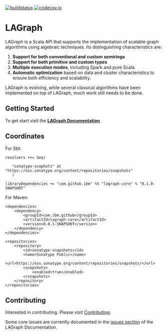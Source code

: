 <!--
{% comment %}
License ...
{% endcomment %}
-->

[![buildstatus](https://travis-ci.org/IBM/lagraph.svg?branch=master)](https://travis-ci.org/IBM/lagraph)
[![codecov.io](http://codecov.io/github/IBM/lagraph/coverage.svg?branch=master)](http://codecov.io/github/IBM/lagraph?branch=master)

# LAGraph

LAGraph is a Scala API that supports the implementation of scalable
graph algorithms using algebraic techniques.  Its distinguishing
characteristics are:

  1. **Support for both conventional and custom semirings**
  1. **Support for both primitive and custom types**
  1. **Multiple execution modes**, including Spark and pure Scala.
  1. **Automatic optimization** based on data and cluster characteristics to ensure both efficiency and scalability.


LAGraph is evolving, while several classical algorithms have been
implemented on top of LAGraph, much work still needs to be done.  

## Getting Started

To get start visit the [**LAGraph Documentation**](https://ibm.github.io/lagraph/).

## Coordinates

For Sbt:
```
resolvers ++= Seq(

   "sonatype-snaphots" at "https://oss.sonatype.org/content/repositories/snapshots"
   )

libraryDependencies += "com.github.ibm" %% "lagraph-core" % "0.1.0-SNAPSHOT"
```

For Maven:
```
<dependencies>
    <dependency>
        <groupId>com.ibm.github</groupId>
        <artifactId>lagraph-core</artifactId>
        <version>0.0.1-SNAPSHOT</version>
    </dependency>
</dependencies>

<repositories>
    <repository>
        <id>sonatype-snapshots</id>
        <name>Sonatype Public</name>
        <url>https://oss.sonatype.org/content/repositories/snapshots/</url>
        <snapshots>
            <enabled>true</enabled>
        </snapshots>
    </repository>
</repositories>
```

## Contributing

Interested in contributing. Please visit [Contributing](CONTRIBUTING.md).

Some core issues are currently documented in the [issues
section](https://ibm.github.io/lagraph/#issues) of the LAGraph
Documentation.


